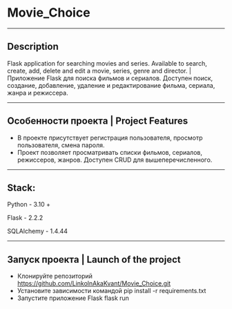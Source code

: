 # Movie_Choice
___
## Description
Flask application for searching movies and series. Available to search, create, add, delete and edit a movie, series, genre and director. | Приложение Flask для поиска фильмов и сериалов. Доступен поиск, создание, добавление, удаление и редактирование фильма, сериала, жанра и режиссера.

___

## Особенности проекта | Project Features ##

- В проекте присутствует регистрация пользователя, просмотр пользователя, смена пароля.
- Проект позволяет просматривать списки фильмов, сериалов, режиссеров, жанров. Доступен CRUD для вышеперечисленного.

___

## Stack:
Python - 3.10 +

Flask - 2.2.2

SQLAlchemy - 1.4.44

___

## Запуск проекта | Launch of the project

- Клонируйте репозиторий https://github.com/LinkolnAkaKvant/Movie_Choice.git
- Установите зависимости командой pip install -r requirements.txt
- Запустите приложение Flask flask run